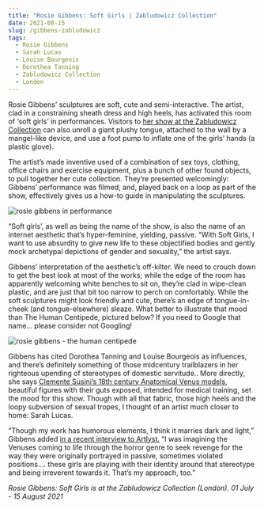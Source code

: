 ```yaml
---
title: "Rosie Gibbens: Soft Girls | Zabludowicz Collection"
date: 2021-08-15
slug: /gibbens-zabludowicz
tags:
  - Rosie Gibbens
  - Sarah Lucas
  - Louise Bourgeois
  - Dorothea Tanning
  - Zabludowicz Collection
  - London
---
```


Rosie Gibbens’ sculptures are soft, cute and semi-interactive. The artist, clad in a constraining sheath dress and high heels, has activated this room of ‘soft girls’ in performances. Visitors to [her show at the Zabludowicz Collection](https://www.zabludowiczcollection.com/exhibitions/view/zabludowicz-collection-invites-rosie-gibbens) can also unroll a giant plushy tongue, attached to the wall by a mangel-like device, and use a foot pump to inflate one of the girls’ hands (a plastic glove).

The artist’s made inventive used of a combination of sex toys, clothing, office chairs and exercise equipment, plus a bunch of other found objects, to pull together her cute collection. They’re presented welcomingly: Gibbens’ performance was filmed, and, played back on a loop as part of the show, effectively gives us a how-to guide in manipulating the sculptures.

![rosie gibbens in performance](/gibbens-zabludowicz-2.jpeg)

“Soft girls’, as well as being the name of the show, is also the name of an internet aesthetic that’s hyper-feminine, yielding, passive. “With Soft Girls, I want to use absurdity to give new life to these objectified bodies and gently mock archetypal depictions of gender and sexuality,” the artist says.

Gibbens’ interpretation of the aesthetic’s off-kilter. We need to crouch down to get the best look at most of the works; while the edge of the room has apparently welcoming white benches to sit on, they’re clad in wipe-clean plastic, and are just that bit too narrow to perch on comfortably. While the soft sculptures might look friendly and cute, there’s an edge of tongue-in-cheek (and tongue-elsewhere) sleaze. What better to illustrate that mood than The Human Centipede, pictured below? If you need to Google that name… please consider not Googling!

![rosie gibbens - the human centipede](/gibbens-zabludowicz-1.jpeg)

Gibbens has cited Dorothea Tanning and Louise Bourgeois as influences, and there’s definitely something of those midcentury trailblazers in her righteous upending of stereotypes of domestic servitude.. More directly, she says [Clemente Susini’s 18th century Anatomical Venus models](https://www.bbc.com/culture/article/20160526-why-these-anatomical-models-are-not-disgusting), beautiful figures with their guts exposed, intended for medical training, set the mood for this show. Though with all that fabric, those high heels and the loopy subversion of sexual tropes, I thought of an artist much closer to home: Sarah Lucas.

“Though my work has humorous elements, I think it marries dark and light,” Gibbens added [in a recent interview to Artlyst.](https://www.artlyst.com/features/rosie-gibbens-interview-of-the-month-august-2021-paul-carey-kent/) “I was imagining the Venuses coming to life through the horror genre to seek revenge for the way they were originally portrayed in passive, sometimes violated positions…. these girls are playing with their identity around that stereotype and being irreverent towards it. That’s my approach, too.”

*Rosie Gibbens: Soft Girls is at the Zabludowicz Collection (London). 01 July - 15 August 2021*
